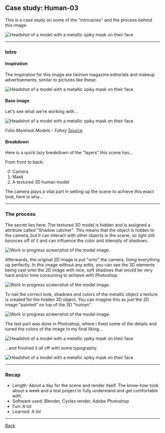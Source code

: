## Case study: Human-03

This is a case study on some of the "intricacies" and the process behind this image:

![Headshot of a model with a metallic spiky mask on their face](images/featured.jpg)

---

### Intro

#### Inspiration

The inspiration for this image are fashion magazine editorials and makeup advertisements, similar to pictures like these:

![Headshot of a model with a metallic spiky mask on their face](images/inspo.jpg)

#### Base image

Let's see what we're working with...

![Headshot of a model with a metallic spiky mask on their face](images/base.jpg)

*Folio Montreal Models - Fahey*
[Source](https://foliomontreal.com/en/models/fahey)


#### Breakdown

Here is a quick lazy breakdown of the "layers" this scene has...

From front to back:

<ol start="0">
  <li>Camera</li>
  <li>Mask</li>
  <li>A textured 3D human model</li>
</ol>

The camera plays a vital part in setting up the scene to achieve this exact look, here is why...

---

### The process

The secret lies here: The textured 3D model is hidden and is assigned a attribute called "Shadow catcher". This means that the object is hidden to the camera, but it can interact with other objects in the scene, so light still bounces off of it and can influence the color and intensity of shadows.

![Work in progress screenshot of the model image.](images/wip1.png)

Afterwards, the original 2D image is put "onto" the camera, lining everything up perfectly. In this image without any edits, you can see the 3D elements being cast onto the 2D image with nice, soft shadows that would be very hard and/or time consuming to achieve with Photoshop.

![Work in progress screenshot of the model image.](images/wip2.jpeg)

To nail the correct look, shadows and colors of the metallic object a texture is created for the hidden 3D object. You can imagine this as just the 2D image "painted" on top of the 3D "human".

![Work in progress screenshot of the model image.](images/wip3.jpg)

The last part was done in Photoshop, where i fixed some of the details and tuned the colors of the image to my final liking...

![Headshot of a model with a metallic spiky mask on their face](images/image_solo.jpg)

...and finished it all off with some typography.

![Headshot of a model with a metallic spiky mask on their face](images/featured.jpg)

---

### Recap

- Length: About a day for the scene and render itself. The know-how took about a week and a test project to fully understand and get comfortable with.
- Software used: Blender, Cycles render, Adobe Photoshop
- Fun: A lot
- Learned: A lot

---

[Back](index.md)
